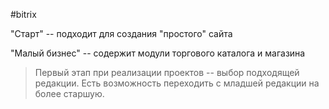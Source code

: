 #bitrix 

"Старт" -- подходит для создания "простого" сайта

"Малый бизнес" -- содержит модули торгового каталога и магазина

> Первый этап при реализации проектов -- выбор подходящей редакции. Есть возможность переходить с младшей редакции на более старшую.



